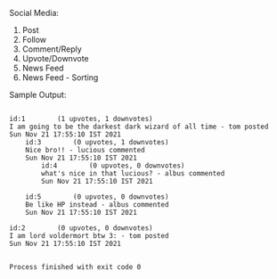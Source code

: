 Social Media:

1. Post
2. Follow
3. Comment/Reply
4. Upvote/Downvote
5. News Feed 
6. News Feed - Sorting

Sample Output:
```

id:1		(1 upvotes, 1 downvotes)
I am going to be the darkest dark wizard of all time - tom posted
Sun Nov 21 17:55:10 IST 2021
	id:3		(0 upvotes, 1 downvotes)
	Nice bro!! - lucious commented
	Sun Nov 21 17:55:10 IST 2021
		id:4		(0 upvotes, 0 downvotes)
		what's nice in that lucious? - albus commented
		Sun Nov 21 17:55:10 IST 2021

	id:5		(0 upvotes, 0 downvotes)
	Be like HP instead - albus commented
	Sun Nov 21 17:55:10 IST 2021

id:2		(0 upvotes, 0 downvotes)
I am lord voldermort btw 3: - tom posted
Sun Nov 21 17:55:10 IST 2021


Process finished with exit code 0
```